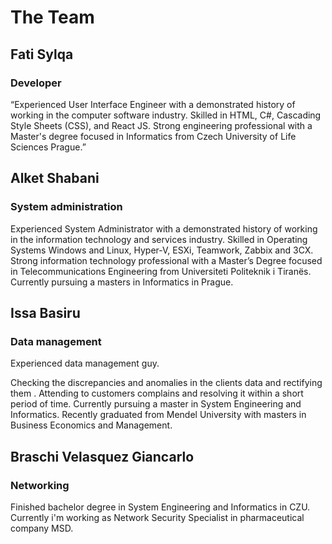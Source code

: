 # The Team

## Fati Sylqa
### Developer

“Experienced User Interface Engineer with a demonstrated history of working in the computer software industry. Skilled in HTML, C#, Cascading Style Sheets (CSS), and React JS. Strong engineering professional with a Master's degree focused in Informatics from Czech University of Life Sciences Prague.”

## Alket Shabani
### System administration

Experienced System Administrator with a demonstrated history of working in the information technology and services industry. Skilled in Operating Systems Windows and Linux, Hyper-V, ESXi, Teamwork, Zabbix and 3CX. Strong information technology professional with a Master’s Degree focused in Telecommunications Engineering from Universiteti Politeknik i Tiranës. Currently pursuing a masters in Informatics in Prague.

## Issa Basiru
### Data management

Experienced data management guy.

Checking the discrepancies and anomalies in the clients data and rectifying them .
Attending to customers complains and resolving it within a short period of time. Currently pursuing a master in System Engineering and Informatics. Recently graduated from Mendel University with masters in Business Economics and Management.



## Braschi Velasquez Giancarlo
### Networking

Finished bachelor degree in System Engineering and Informatics in CZU. 
Currently i'm working as Network Security Specialist in pharmaceutical company MSD.